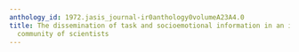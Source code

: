 ```yaml
---
anthology_id: 1972.jasis_journal-ir0anthology0volumeA23A4.0
title: The dissemination of task and socioemotional information in an international
  community of scientists
---
```

